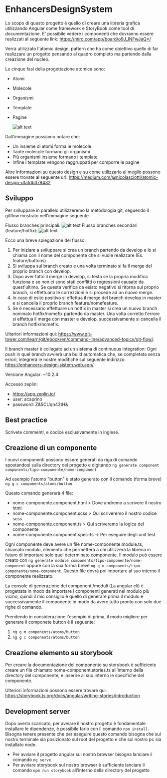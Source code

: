 # EnhancersDesignSystem

Lo scopo di questo progetto è quello di creare una libreria grafica utilizzando Angular come framework e StoryBook come tool di documentazione. 
E' possibile vedere i componenti che dovranno essere realizzati al seguente link: https://miro.com/app/board/o9J_lNFwJaQ=/

Verrà utilizzato l'atomic design, pattern che ha come obiettivo quello di far realizzare un progetto pensando al quadro completo ma partendo dalla creazione del nucleo.

Le cinque fasi della progettazione atomica sono:
- Atomi
- Molecole
- Organismi
- Template
- Pagine
  

  ![alt text](https://miro.medium.com/max/2880/1*OwjMmIOi9rN5XwSOxZxT-g.png)

Dall'immagine possiamo notare che:
- Un insieme di atomi forma le molecole
- Tante molecole formano gli organismi
- Più organismi insieme formano i template
- Infine i template vengono raggruppati per comporre le pagine

Altre informazioni su questo design e su come utilizzarlo al meglio possono essere trovate al seguente url: https://medium.com/@nicolasciotti/atomic-design-dfafdb379432


## Sviluppo
Per sviluppare in parallelo utilizzeremo la metodologia git, seguendo il gitflow mostrato nell'immagine seguente

Flusso branches principali:
![alt text](https://www.git-tower.com/learn/git/ebook/en/command-line/advanced-topics/git-flow/01-master-develop.png)
Flusso branches secondari (feature/hotfix):
![alt text](https://www.git-tower.com/learn/git/ebook/en/command-line/advanced-topics/git-flow/01-master-develop.png)

Ecco una breve spiegazione del flusso:
1. Per iniziare a sviluppare si crea un branch partendo da develop e lo si chiama con il nome del componente che si vuole realizzare (Es. feature/buttons)
2. Si sviluppa sul branch creato e una volta terminato si fa il merge del proprio branch con develop.
3. Dopo aver fatto il merge in develop, si testa se la propria modifica funziona e se non ci sono stati conflitti o regressioni causate da quest'ultimo. Se questa verifica da esisto negativo si ritorna sul proprio branch, si effettuano le correzzioni e si procede ad un nuovo merge.
4. In caso di esito positivo si effettua il merge del branch develop in master e si cancella il proprio branch feature/nomefeature.
5. Se è necessario effettuare un hotfix in master si crea un nuovo branch nominato hotfix/nomefix partendo da master. Una volta corretto l'errore si effettua il merge con master e develop, successivamente si cancella il branch hotfix/nomefix.

Ulteriori informazioni qui: https://www.git-tower.com/learn/git/ebook/en/command-line/advanced-topics/git-flow/.

Il branch master è collegato ad un sistema di continuous integration:
Ogni push in quel branch avvierà una build automatica che, se completata senza errori, integrerà le nostre modifiche sul seguente indirizzo: https://enhancers-design-sistem.web.app/

Versione Angular: ~10.2.4

Accesso zeplin:

  - https://app.zeplin.io/
  - user: acaprino
  - password: Z&5CUqn43tH&
  
## Best practice
Scrivete commenti, e codice esclusivamente in inglese.

## Creazione di un componente 
I nuovi componenti possono essere generati da riga di comando spostandosi sulla directory del progetto e digitando `ng generate component components/tipo-componente/nome-component`

Ad esempio l'atomo "button" è stato generato con il comando (forma breve) `ng g c components/atoms/button`

Questo comando genererà 4 file:
- nome-componente.component.html > Dove andremo a scrivere il nostro html 
- nome-componente.component.scss > Qui scriveremo il nostro codice scss
- nome-componente.component.ts > Qui scriveremo la logica del componente
- nome-componente.component.spec-ts -> Per eseguire degli unit test

Ogni componente deve avere un file nome-componente.module.ts, chiamato modulo, elemento che permetterà a chi utilizzerà la libreria in futuro di importare solo quel determinato componente. Il modulo può essere creato con `ng generate module components/tipo-componente/nome-component` oppure con la sua forma breve `ng g m components/tipo-componente/nome-component`.
Questo file dovrà poi importare al suo interno il componente realizzato.

La console di generazione dei componenti/moduli (La angular cli) è progettata in modo da importare i componenti generati nel modulo più vicino, quindi il mio consiglio è quello di generare prima il modulo e successivamente il componente in modo da avere tutto pronto con solo due righe di comando.

Prendendo in considerazione l'esempio di prima, il modo migliore per generare il componete button è il seguente:
1. `ng g m components/atoms/button`
2. `ng g c components/atoms/button`


## Creazione elemento su storybook
Per creare la documentazione del componente su storybook è sufficiente creare un file chiamato nome-component.stories.ts all'interno della directory del componente, e inserire al suo interno le specifiche del componente.

Ulteriori informazioni possono essere trovare qui: https://storybook.js.org/docs/angular/writing-stories/introduction


## Development server
Dopo averlo scaricato, per avviare il nostro progetto è fondamentale installare le dipendenze, è possibile farlo con il comando `npm install`. Bisogna tenere presente che per eseguire questo comando bisogna che sul nostro terminale sia posizionato sul root del progetto e che sul nostro pc sia installato node.

- Per avviare il progetto angular sul nostro browser bisogna lanciare il comando `ng serve` 
- Per avviare storybook sul nostro browser è sufficiente lanciare il comando `npm run storybook` all'interno della directory del progetto
